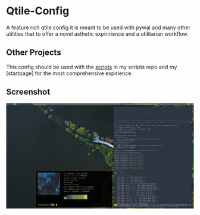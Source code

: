# Qtile-Config
A feature rich qtile config it is meant to be used with pywal and many other utilities that to offer a novel asthetic expiririence and a utilitarian workflow. 
## Other Projects
This config should be used with the [scripts](https://github.com/DioptricDesign/scripts) in my scripts repo and my [startpage] for the most comprehensive expirience.
## Screenshot
![qtile config](screens/2020-08-23-131058_1920x1080_scrot.png)
